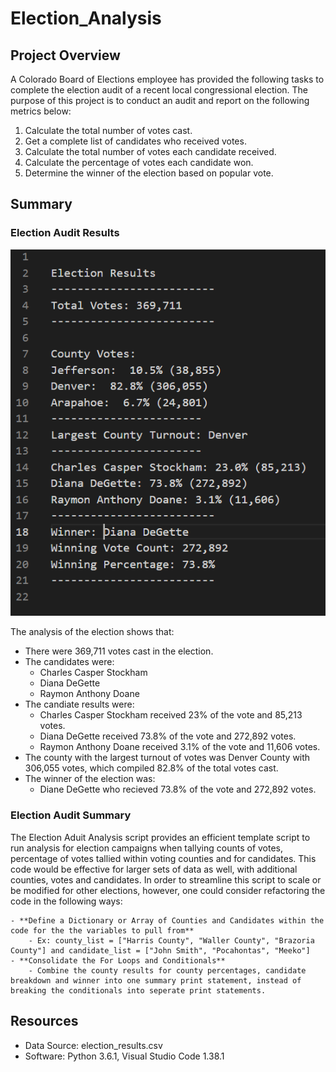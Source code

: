 # Election_Analysis

## Project Overview
A Colorado Board of Elections employee has provided the following tasks to complete the election audit of a recent local congressional election. The purpose of this project is to conduct an audit and report on the following metrics below:

1. Calculate the total number of votes cast.
2. Get a complete list of candidates who received votes.
3. Calculate the total number of votes each candidate received.
4. Calculate the percentage of votes each candidate won. 
5. Determine the winner of the election based on popular vote. 

## Summary
### Election Audit Results

![Election_Results](https://github.com/mhenson1989/Election_Analysis/blob/main/Resources/Election_Results.PNG)

The analysis of the election shows that:
- There were 369,711 votes cast in the election.
- The candidates were:
    - Charles Casper Stockham
    - Diana DeGette
    - Raymon Anthony Doane
- The candiate results were: 
    - Charles Casper Stockham received 23% of the vote and 85,213 votes.
    - Diana DeGette received 73.8% of the vote and 272,892 votes.
    - Raymon Anthony Doane received 3.1% of the vote and 11,606 votes. 
- The county with the largest turnout of votes was Denver County with 306,055 votes, which compiled 82.8% of the total votes cast.
- The winner of the election was:
    - Diane DeGette who recieved 73.8% of the vote and 272,892 votes.

### Election Audit Summary
The Election Aduit Analysis script provides an efficient template script to run analysis for election campaigns when tallying counts of votes, percentage of votes tallied within voting counties and for candidates. This code would be effective for larger sets of data as well, with additional counties, votes and candidates. In order to streamline this script to scale or be modified for other elections, however, one could consider refactoring the code in the following ways: 

    - **Define a Dictionary or Array of Counties and Candidates within the code for the the variables to pull from**
        - Ex: county_list = ["Harris County", "Waller County", "Brazoria County"] and candidate_list = ["John Smith", "Pocahontas", "Meeko"]
    - **Consolidate the For Loops and Conditionals**
        - Combine the county results for county percentages, candidate breakdown and winner into one summary print statement, instead of breaking the conditionals into seperate print statements. 

## Resources
- Data Source: election_results.csv
- Software: Python 3.6.1, Visual Studio Code 1.38.1

